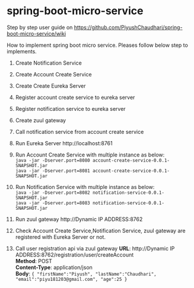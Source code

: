 # spring-boot-micro-service

Step by step user guide on https://github.com/PiyushChaudhari/spring-boot-micro-service/wiki

How to implement spring boot micro service. Pleases follow below step to implements.

 1.  Create Notification Service
 1.  Create Account Create Service
 1.  Create Create Eureka Server
 1.  Register account create service to eureka server
 1.  Register notification service to eureka server
 1.  Create zuul gateway
 1.  Call notification service from account create service
 1.  Run Eureka Server http://localhost:8761
 1.  Run Account Create Service with multiple instance as below: <br>
     `java -jar -Dserver.port=8080 account-create-service-0.0.1-SNAPSHOT.jar` <br>
     `java -jar -Dserver.port=8081 account-create-service-0.0.1-SNAPSHOT.jar` <br>
 1.  Run Notification Service with multiple instance as below: <br>
     `java -jar -Dserver.port=8082 notification-service-0.0.1-SNAPSHOT.jar` <br>
     `java -jar -Dserver.port=8083 notification-service-0.0.1-SNAPSHOT.jar` <br>     
 1.  Run zuul gateway http://Dynamic IP ADDRESS:8762
 1.  Check Account Create Service,Notification Service, zuul gateway are registered with Eureka Server or not.

 1. Call user registration api via zuul gateway
    **URL**: http://Dynamic IP ADDRESS:8762/registration/user/createAccount <br>
    **Method**: POST <br>
    **Content-Type**: application/json <br>
    **Body**:
    `{
	"firstName":"Piyush",
	"lastName":"Chaudhari",
	"email":"piyu181203@gmail.com",
	"age":25
    }` <br>
